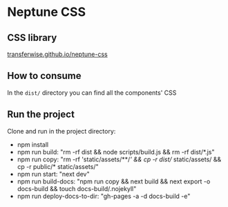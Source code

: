 # Neptune CSS

## CSS library

[transferwise.github.io/neptune-css](https://transferwise.github.io/neptune-css/)

## How to consume

In the `dist/` directory you can find all the components' CSS

## Run the project

Clone and run in the project directory:

- npm install
- npm run build: "rm -rf dist && node scripts/build.js && rm -rf dist/*.js"
- npm run copy: "rm -rf 'static/assets/**/*' && cp -r dist/* static/assets/ && cp -r public/* static/assets/"
- npm run start: "next dev"
- npm run build-docs: "npm run copy && next build && next export -o docs-build && touch docs-build/.nojekyll"
- npm run deploy-docs-to-dir: "gh-pages -a -d docs-build -e"